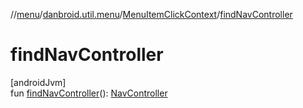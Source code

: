 //[menu](../../../index.md)/[danbroid.util.menu](../index.md)/[MenuItemClickContext](index.md)/[findNavController](find-nav-controller.md)

# findNavController

[androidJvm]\
fun [findNavController](find-nav-controller.md)(): [NavController](https://developer.android.com/reference/kotlin/androidx/navigation/NavController.html)
